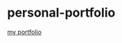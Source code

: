# personal-portfolio
<a href="https://gifted-gates-4b6df9.netlify.app/" target="main">my portfolio</a>
